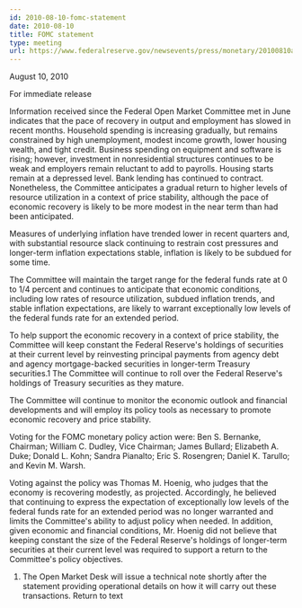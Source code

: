 ```yaml
---
id: 2010-08-10-fomc-statement
date: 2010-08-10
title: FOMC statement
type: meeting
url: https://www.federalreserve.gov/newsevents/press/monetary/20100810a.htm
---
```


August 10, 2010

For immediate release

Information received since the Federal Open Market Committee met in June indicates that the pace of recovery in output and employment has slowed in recent months. Household spending is increasing gradually, but remains constrained by high unemployment, modest income growth, lower housing wealth, and tight credit. Business spending on equipment and software is rising; however, investment in nonresidential structures continues to be weak and employers remain reluctant to add to payrolls. Housing starts remain at a depressed level. Bank lending has continued to contract. Nonetheless, the Committee anticipates a gradual return to higher levels of resource utilization in a context of price stability, although the pace of economic recovery is likely to be more modest in the near term than had been anticipated.

Measures of underlying inflation have trended lower in recent quarters and, with substantial resource slack continuing to restrain cost pressures and longer-term inflation expectations stable, inflation is likely to be subdued for some time.

The Committee will maintain the target range for the federal funds rate at 0 to 1/4 percent and continues to anticipate that economic conditions, including low rates of resource utilization, subdued inflation trends, and stable inflation expectations, are likely to warrant exceptionally low levels of the federal funds rate for an extended period.

To help support the economic recovery in a context of price stability, the Committee will keep constant the Federal Reserve's holdings of securities at their current level by reinvesting principal payments from agency debt and agency mortgage-backed securities in longer-term Treasury securities.1 The Committee will continue to roll over the Federal Reserve's holdings of Treasury securities as they mature.

The Committee will continue to monitor the economic outlook and financial developments and will employ its policy tools as necessary to promote economic recovery and price stability.

Voting for the FOMC monetary policy action were: Ben S. Bernanke, Chairman; William C. Dudley, Vice Chairman; James Bullard; Elizabeth A. Duke; Donald L. Kohn; Sandra Pianalto; Eric S. Rosengren; Daniel K. Tarullo; and Kevin M. Warsh.

Voting against the policy was Thomas M. Hoenig, who judges that the economy is recovering modestly, as projected. Accordingly, he believed that continuing to express the expectation of exceptionally low levels of the federal funds rate for an extended period was no longer warranted and limits the Committee's ability to adjust policy when needed. In addition, given economic and financial conditions, Mr. Hoenig did not believe that keeping constant the size of the Federal Reserve's holdings of longer-term securities at their current level was required to support a return to the Committee's policy objectives.

1. The Open Market Desk will issue a technical note shortly after the statement providing operational details on how it will carry out these transactions. Return to text